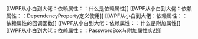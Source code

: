 [[WPF从小白到大佬：依赖属性：：什么是依赖属性]]
[[WPF从小白到大佬：依赖属性：：DependencyProperty定义使用]]
[[WPF从小白到大佬：依赖属性：：依赖属性的回调函数]]
[[WPF从小白到大佬：依赖属性：：什么是附加属性]]
[[WPF从小白到大佬：依赖属性：：PasswordBox与附加属性实战]]
